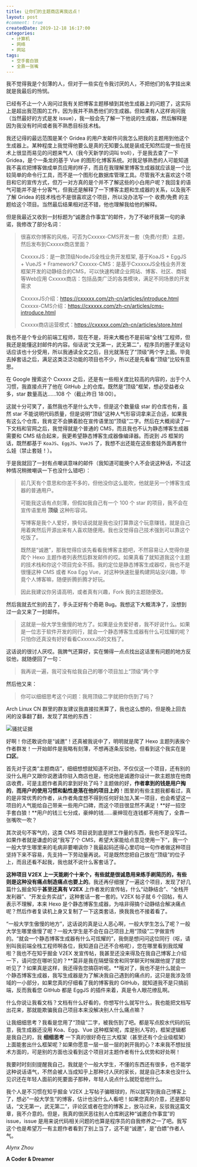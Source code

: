 ```yaml
---
title: 让你们的主题商店离我远点！
layout: post
#comment: true
createdDate: 2019-12-18 16:17:00
categories:
  - 计算机
  - 网络
  - 网站
tags:
  - 空手套白狼
  - 全靠一张嘴
---
```

我不觉得我是个刻薄的人，但对于一些实在令我讨厌的人，不把他们的名字挂出来就是我最后的怜悯。

<!--more-->

已经有不止一个人询问过我有关把博客主题移植到其他生成器上的问题了，这实际上是超出我范围的工作，因为我并不熟悉他们的生成器。但如果有人这样询问我（当然最好的方式是发 issue），我一般会先了解一下他说的生成器，然后解释是因为我没有时间或者我不熟悉目标技术栈。

我还记得的最远范围是某个 Gridea 的用户发邮件问我怎么把我的主题用到他这个生成器上。某种程度上我觉得他要么是真的无知要么就是装成无知然后提一些在技术上很显而易见的问题来气人（我今天新学的词叫 troll），于是我去查了一下 Gridea，是个一条龙的基于 Vue 的图形化博客系统。对我足够熟悉的人可能知道我不喜欢把博客做成单页应用的样子，而且在我理解里博客生成器就应该是一个比较简单的命令行工具，而不是一个图形化数据库管理工具。尽管我不太喜欢这个项目和它的宣传方式，但万一对方真的是个并不了解这些的小白用户呢？我回复的语气可能并不是十分客气，但我还是解释了一下博客主题和生成器的关系，以及我不了解 Gridea 的技术栈也不是很喜欢这个项目，所以没办法写一个 收费/免费 的主题给这个项目。当然最后结果相对还不错，他也理解我给他的解释。

但是我最近又收到一封标题为“诚邀合作事宜”的邮件，为了不破坏我第一句的承诺，我修改了部分名词：

> 很喜欢你博客的风格，可否为Cxxxxx-CMS开发一套（免费/付费）主题，然后发布到Cxxxxx商店里面？
>
> CxxxxxJS：是一款顶级NodeJS全栈业务开发框架, 基于KoaJS + EggJS + VueJS + Framework7 
> Cxxxxx-CMS：是基于CxxxxxJS全栈业务开发框架开发的动静结合的CMS，可以快速构建企业网站、博客、社区、商城等Web应用
> Cxxxxx商店：包括品类广泛的各类模块，满足不同场景的开发需求
>
> CxxxxxJS介绍：https://cxxxxx.com/zh-cn/articles/introduce.html
> Cxxxxx-CMS介绍：https://cxxxxx.com/zh-cn/articles/cms-introduce.html
>
> Cxxxxx商店运营模式：https://cxxxxx.com/zh-cn/articles/store.html

我也不是个专业的前端工程师，现在不是，将来大概也不是前端“全栈”工程师，但我还是能懂这封邮件的内容。俗话说“文无第一，武无第二”，程序员的圈子里这句话应该也十分受用，所以我通读全文之后，目光就落在了“顶级”两个字上面。毕竟去掉套话之后，满足这类泛泛功能的项目也不少，所以还是先看看“顶级”比较有意思。

在 Google 搜索这个 Cxxxxx 之后，还是有一些相关度比较高的内容的，出于个人习惯，我直接点开了他在 GitHub 上的仓库。既然是“顶级”框架，想必受益者众多，star 数量高达……108 个（截止昨日 18:00）。

这就十分可笑了，虽然我也不是什么大牛，但是这个数量级 star 的仓库也有，虽然 star 不能说明代码质量，但是说明“顶级”这种人气形容词拿来正合适，如果我有这么个仓库，我肯定不会腆着脸在宣传语里加“顶级”二字。然后在大概阅读了一下文档和官网之后，我觉得就是个普通的 CMS，而且我也不认为静态博客生成器需要和 CMS 结合起来，我更希望静态博客生成器像编译器。而说到 JS 框架的话，既然都基于 `KoaJS`、`EggJS`、`VueJS` 了，我想不出还能在这些套娃外面再套什么娃（禁止套娃！）。

于是我就回了一封有点嘲讽意味的邮件（我知道可能换个人不会说这种话，不过这种情况稍微嘲讽一下也没什么错吧）：

> 前几天有个意思和你差不多的，但他没你这么能吹，他就是另一个博客生成器的普通用户。
>
> 可能我这话有点刻薄，但假如我自己有一个 100 个 star 的项目，我不会在宣传语里用 **顶级** 这种形容词。
>
> 写博客是我个人爱好，换句话说就是我也没打算靠这个玩意赚钱，就是自己用着爽然后开源出来有人喜欢随便用。我也没觉得自己技术强到可以靠这个吃饭了。
>
> 既然是“诚邀”，那我觉得应该先看看我博客主题吧，不然容易让人觉得你是爬个 Hexo 主题作者列表然后群发邮件的哎。如果真看了就知道我这个主题的技术栈和你这个项目完全不搭。我的定位是静态博客生成器哎，我也不是很懂这种 CMS 或者 Koa Egg Vue，对这种快速批量构建网站没兴趣，毕竟个人博客嘛，随便折腾折腾才好玩。
>
> 因此我建议你另请高明，或者真有兴趣，Fork 我的主题随便改。

然后我就去忙别的去了，手头正好有个奇葩 Bug。我想这下大概清净了，没想到过一会又来了一封邮件。

> 这就是一般大学生傲慢的地方了。如果是业务爱好者，我不好说什么。如果是一位志于软件开发的同行，就会一个静态博客生成器有什么可炫耀的呢？只怕你还真没有好好看看CxxxxxJS的文档了。

这话说的很讨人厌哎。我脾气还算好，实在懒得一点点找出这话里有问题的地方反驳他，就随便回了一句：

> 我再说一遍，我可没有给我自己的哪个项目加上“顶级”两个字

然后他又来：

> 你可以细细思考这个问题：我用顶级二字就把你伤到了吗？

Arch Linux CN 群里的群友建议我直接拉黑算了，我也这么想的，但是晚上回去闲的没事翻了翻，发现了其他的东西：

![骚扰证据](1.png)

好啊！你还敢说你是“诚邀”！还真被我说中了，明明就是爬了 Hexo 主题列表挨个作者群发！一开始邮件是我略有刻薄，不想再逐条反驳他，但看到这个我实在是 **口区**。

首先对于这类“主题商店”，细细想想就知道不对劲，不仅仅这一个项目，还有别的没什么用户又跟你说邀请你驻入商店也是，他说他是诚邀你设计一款主题放在他商店收费，可是主题作者真的拿到好处了吗？主题做的好，**作者拿到的钱是用户掏的**，**而用户的使用习惯和黏性是落在他的项目上的**！图里的有些主题我都看过，真的是非常优秀的作者，从作者角度想不得到任何好处加入某一项目，也会希望这一项目的人气能给自己带来一些用户口碑，而这个项目很显然不满足！**好一招空手套白狼！**用户的钱三七分成，豪绅的钱……豪绅现在连钱都不用掏了，全靠一张嘴吹一吹？

其次说句不客气的，这类 CMS 项目说到底是拼工作量的东西，我也不是没写过。如果作者就是谦虚的说“我写了个 CMS，希望大家能给点意见使用一下”，我一个一般大学生哪里来的毛病非要嘲讽你？我最起码还得心里叨咕一句作者做这种项目坚持下来不容易，先支持一下劳动量再说。可是既然您把自己放在“顶级”的位子上，而且还看不起我，我也就不说什么客套话了。

**这种项目 V2EX 上一天能刷个十来个，有些就是很诚恳用来练手刷简历的，有些则是这种没有痛点制造痛点也要上的**。我还再仔细搜了一遍这个项目，发现了好几篇什么掘金知乎**甚至还真有 V2EX** 上作者发的宣传帖，什么“动静结合”、“全栈开发利器”、“开发业务实战”，这种套话一套一套的。V2EX 帖子就 6 个回帖，有人表示不理解，本来 Hexo 是个静态博客生成器，为啥非得搞个动静结合解决痛点呢？然后作者复读机上身又复制了一下这类套话，换我我也不接着看了。

“一般大学生傲慢的地方”，这话说的真是让人恶心啊，一般大学生怎么了呢？一般大学生哪里傲慢了呢？一般大学生是不会在自己项目上用“顶级”二字做宣传的。“就会一个静态博客生成器有什么可炫耀的”，我倒是想问问这位同行（呕，请别叫我前端全栈工程师啊各位，我知道自己还不合格呢），您在哪里看到我炫耀啦？我也不在知乎掘金 V2EX 发宣传帖，我甚至还没来得及在我自己博客上介绍一下，请问您在哪听见的？**莫非是我在隔壁宿舍和同学聊天时候跟他提了提您听见了？如果真是这样，我还得告您搞窃听呢。**哦对了，我也不是什么就会一个静态博客生成器，我写生成器是为了解决我自己遇到的痛点的，这只是我涉及领域的一小部分，如果您真的仔细看了我的博客我的 GitHub，就知道我不是只搞前端，反而我看您 GitHub 都是 EggJS 的插件来着，真是令人眼花缭乱啊。

什么你说让我看文档？文档有什么好看的，你想写什么就写什么，我也能把文档写出花来，那就能欺骗我自己项目本来没解决别人什么痛点嘛？

让我细细思考？我看是您用了“顶级”二字，被我伤到了吧。都是写点胶水代码的玩意，我生成器还没用 Koa、Egg、Vue 这种框架呢，库是别人写的，框架逻辑都是我自己的，我 **细细思考** 一下真的很好奇在三大框架（甚至还有个企业级框架）上面能套出什么框架呢？如果你愿意一层一层一层的剥开我的心？本来我不想扯技术方面的，可是别的方面也没看到这个项目对主题作者有什么优势和好处啊！

我要时时刻刻提醒我自己，我就是个一般大学生，不懂的东西还有很多，也不能学这种说话语气，不然会被人当成知乎上那种讨人厌的家长，就是自己本来也没什么见识还在年轻人面前的死要面子那种，年轻人说点什么就贬低他什么。

我个人是不习惯在知乎掘金 V2EX 上写帖子骗眼球的，所以就写到我自己博客上了，想必“一般大学生”的博客，估计也没什么人看吧！如果您真的介意，还是那句话，“文无第一，武无第二”，评论区或者在您的博客上，放马过来，反驳我这篇文章，我不介意的。但是，我真的很厌恶往别人仓库刷这种“诚邀合作事宜”的 issue，issue 是用来说代码相关问题的也算是程序员的自我修养之一了吧。我写这个也是希望万一有主题作者看到了别上当了，这不是“诚邀”，是“白嫖”作者人气。

*Alynx Zhou*

**A Coder & Dreamer**
